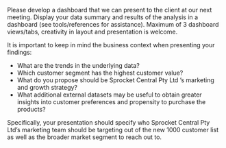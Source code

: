 Please develop a dashboard that we can present to the client at our next meeting. Display your data summary and results of the analysis in a dashboard (see tools/references for assistance).  Maximum of 3 dashboard views/tabs, creativity in layout and presentation is welcome.  

It is important to keep in mind the business context when presenting your findings:
- What are the trends in the underlying data?
- Which customer segment has the highest customer value?
- What do you propose should be Sprocket Central Pty Ltd ’s marketing and growth strategy?
- What additional external datasets may be useful to obtain greater insights into customer preferences and propensity to purchase the products?

Specifically, your presentation should specify who Sprocket Central Pty Ltd’s marketing team should be targeting out of the new 1000 customer list as well as the broader market segment to reach out to. 
